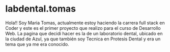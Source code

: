 # labdental.tomas
Hola!! Soy Maria Tomas, actualmente estoy haciendo la carrera full stack en Coder
y este es el primer proyecto que realizo para el curso de Desarrollo Web.
La pagina que decidi hacer es la de un laboratorio dental, ubicado en la ciudad de Azul, 
ya que también soy Tecnica en Protesis Dental y era un tema que ya me era conocido.

